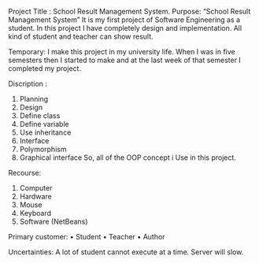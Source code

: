 Project Title : School Result Management System.
Purpose: “School Result Management System” It is my first project of Software Engineering as a student. In this project I have completely design and implementation. All kind of student and teacher can show result.

Temporary: I make this project in my university life. When I was in five semesters then I started to make and at the last week of that semester I completed my project.

Discription :

1.	Planning
2.	Design
3.	Define class
4.	Define variable
5.	Use inheritance
6.	Interface 
7.	Polymorphism
8.	Graphical interface
So, all of the OOP concept i Use in this project.

Recourse: 
1.	Computer
2.	Hardware 
3.	Mouse 
4.	Keyboard 
5.	Software (NetBeans)

Primary customer: 
•	Student
•	Teacher 
•	Author

Uncertainties: A lot of student cannot execute at a time. Server will slow.





